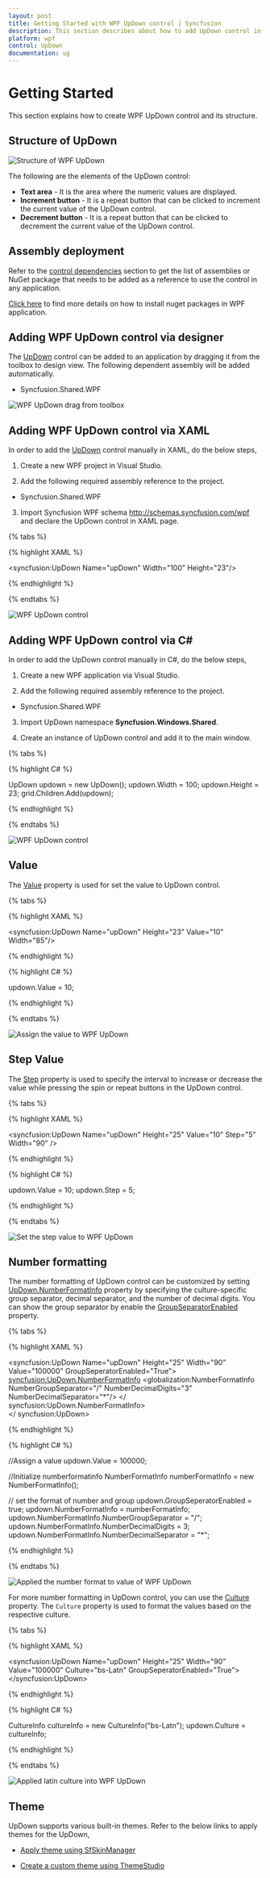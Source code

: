 ```yaml
---
layout: post
title: Getting Started with WPF UpDown control | Syncfusion
description: This section describes about how to add UpDown control in WPF application.
platform: wpf
control: UpDown
documentation: ug
---
```

# Getting Started

This section explains how to create WPF UpDown control and its structure.

## Structure of UpDown

![Structure of WPF UpDown](GettingStarted-images/wpf-updown-structure.jpeg)


The following are the elements of the UpDown control:

* **Text area** - It is the area where the numeric values are displayed. 
* **Increment button** - It is a repeat button that can be clicked to increment the current value of the UpDown control.
* **Decrement button** - It is a repeat button that can be clicked to decrement the current value of the UpDown control.

## Assembly deployment

Refer to the [control dependencies](https://help.syncfusion.com/wpf/control-dependencies#updown) section to get the list of assemblies or NuGet package that needs to be added as a reference to use the control in any application.

[Click here](https://help.syncfusion.com/wpf/visual-studio-integration/nuget-packages) to find more details on how to install nuget packages in WPF application.

## Adding WPF UpDown control via designer

The [UpDown](https://help.syncfusion.com/cr/wpf/Syncfusion.Windows.Shared.UpDown.html) control can be added to an application by dragging it from the toolbox to design view. The following dependent assembly will be added automatically.

* Syncfusion.Shared.WPF

![WPF UpDown drag from toolbox](GettingStarted-images/wpf-updown-toolbox.png)

## Adding WPF UpDown control via XAML

In order to add the [UpDown](https://help.syncfusion.com/cr/wpf/Syncfusion.Windows.Shared.UpDown.html) control manually in XAML, do the below steps,

1) Create a new WPF project in Visual Studio.

2) Add the following required assembly reference to the project.

* Syncfusion.Shared.WPF

3) Import Syncfusion WPF schema http://schemas.syncfusion.com/wpf and declare the UpDown control in XAML page.

{% tabs %}

{% highlight XAML %}

<Window x:Class="Application_New.MainWindow"
        xmlns="http://schemas.microsoft.com/winfx/2006/xaml/presentation"
        xmlns:x="http://schemas.microsoft.com/winfx/2006/xaml"
        xmlns:syncfusion="http://schemas.syncfusion.com/wpf"    
        Title="MainWindow" Height="350" Width="525">
    <Grid Name="grid">
        <syncfusion:UpDown Name="upDown" Width="100" Height="23"/>
    </Grid>
</Window>

{% endhighlight %}

{% endtabs %}

![WPF UpDown control](GettingStarted-images/wpf-updown-designer.jpeg)


## Adding WPF UpDown control via C#

In order to add the UpDown control manually in C#, do the below steps,

1) Create a new WPF application via Visual Studio.

2) Add the following required assembly reference to the project.

* Syncfusion.Shared.WPF

3) Import UpDown namespace **Syncfusion.Windows.Shared**.

3) Create an instance of UpDown control and add it to the main window.

{% tabs %}

{% highlight C# %}

UpDown updown = new UpDown();
updown.Width = 100;
updown.Height = 23;
grid.Children.Add(updown);

{% endhighlight %}

{% endtabs %}

![WPF UpDown control](GettingStarted-images/wpf-updown-code.jpeg)

## Value

The [Value](https://help.syncfusion.com/cr/wpf/Syncfusion.Windows.Shared.UpDown.html#Syncfusion_Windows_Shared_UpDown_Value) property is used for set the value to UpDown control.

{% tabs %}

{% highlight XAML %}

<syncfusion:UpDown Name="upDown" Height="23" Value="10" Width="85"/>

{% endhighlight %}

{% highlight C# %}

updown.Value = 10;

{% endhighlight %}

{% endtabs %}

![Assign the value to WPF UpDown](GettingStarted-images/wpf-updown-value.png)

## Step Value

The [Step](https://help.syncfusion.com/cr/wpf/Syncfusion.Windows.Shared.UpDown.html#Syncfusion_Windows_Shared_UpDown_Step) property is used to specify the interval to increase or decrease the value while pressing the spin or repeat buttons in the UpDown control.

{% tabs %}

{% highlight XAML %}

<syncfusion:UpDown Name="upDown" Height="25" Value="10" Step="5"  Width="90" />

{% endhighlight %}

{% highlight C# %}

updown.Value = 10;
updown.Step = 5;

{% endhighlight %}

{% endtabs %}

![Set the step value to WPF UpDown](GettingStarted-images/wpf-updown-stepvalue.gif)

## Number formatting

The number formatting of UpDown control can be customized by setting [UpDown.NumberFormatInfo](https://help.syncfusion.com/cr/wpf/Syncfusion.Windows.Shared.UpDown.html#Syncfusion_Windows_Shared_UpDown_NumberFormatInfo) property by specifying the culture-specific group separator, decimal separator, and the number of decimal digits. You can show the group separator by enable the [GroupSeparatorEnabled](https://help.syncfusion.com/cr/wpf/Syncfusion.Windows.Shared.UpDown.html#Syncfusion_Windows_Shared_UpDown_GroupSeperatorEnabled) property.

{% tabs %}

{% highlight XAML %}

<Window x:Class="Application_New.MainWindow"
        xmlns="http://schemas.microsoft.com/winfx/2006/xaml/presentation"
        xmlns:x="http://schemas.microsoft.com/winfx/2006/xaml"
        xmlns:syncfusion="http://schemas.syncfusion.com/wpf"
        xmlns:globalization="clr-namespace:System.Globalization;assembly=mscorlib" 
        Title="MainWindow" Height="350" Width="525" >

<syncfusion:UpDown Name="upDown"  Height="25" Width="90" Value="100000" GroupSeperatorEnabled="True">
    <syncfusion:UpDown.NumberFormatInfo>
        <globalization:NumberFormatInfo NumberGroupSeparator="/" NumberDecimalDigits="3" NumberDecimalSeparator="*"/>
    </ syncfusion:UpDown.NumberFormatInfo>  
</ syncfusion:UpDown>

{% endhighlight %}

{% highlight C# %}

//Assign a value
updown.Value = 100000;

//Initialize numberformatinfo
NumberFormatInfo numberFormatInfo = new NumberFormatInfo();

// set the format of number and group
updown.GroupSeperatorEnabled = true;
updown.NumberFormatInfo = numberFormatInfo;
updown.NumberFormatInfo.NumberGroupSeparator = "/";
updown.NumberFormatInfo.NumberDecimalDigits = 3;
updown.NumberFormatInfo.NumberDecimalSeparator = "*";

{% endhighlight %}

{% endtabs %}

![Applied the number format to value of WPF UpDown](GettingStarted-images/wpf-updown-decimal.png)

For more number formatting in UpDown control, you can use the [Culture](https://help.syncfusion.com/cr/wpf/Syncfusion.Windows.Shared.UpDown.html#Syncfusion_Windows_Shared_UpDown_Culture) property. The `Culture` property is used to format the values based on the respective culture.

{% tabs %}

{% highlight XAML %}

<syncfusion:UpDown Name="upDown"  Height="25" Width="90" Value="100000" Culture="bs-Latn" GroupSeperatorEnabled="True">
</syncfusion:UpDown>

{% endhighlight %}

{% highlight C# %}

CultureInfo cultureInfo = new CultureInfo("bs-Latn");
updown.Culture = cultureInfo;

{% endhighlight %}

{% endtabs %}

![Applied latin culture into WPF UpDown](GettingStarted-images/wpf-updown-culture.png)

## Theme

UpDown supports various built-in themes. Refer to the below links to apply themes for the UpDown,

  * [Apply theme using SfSkinManager](https://help.syncfusion.com/wpf/themes/skin-manager)
	
  * [Create a custom theme using ThemeStudio](https://help.syncfusion.com/wpf/themes/theme-studio#creating-custom-theme)
